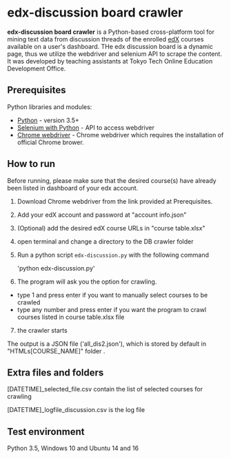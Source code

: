 # edx-discussion board crawler

**edx-discussion board crawler** is a Python-based cross-platform tool for mining text data from discussion threads of the enrolled [edX](www.edx.org) courses available on a user's dashboard. THe edx discussion board is a dynamic page, thus we utilize the webdriver and selenium API to scrape the content. It was developed by teaching assistants at Tokyo Tech Online Education Development Office.

## Prerequisites
Python libraries and modules:

* [Python](https://www.python.org/downloads/) - version 3.5+
* [Selenium with Python](https://selenium-python.readthedocs.io/) - API to access webdriver
* [Chrome webdriver](http://chromedriver.chromium.org/downloads) - Chrome webdriver which requires the installation of official Chrome brower.  
## How to run
Before running, please make sure that the desired course(s) have already been listed in dashboard of your edx account.  
1) Download Chrome webdriver from the link provided at Prerequisites.
2) Add your edX account and password at "account info.json"
3) (Optional) add the desired edX course URLs in "course table.xlsx" 
4) open terminal and change a directory to the DB crawler folder 
5) Run a python script `edx-discussion.py` with the following command 

	'python edx-discussion.py'

6) The program will ask you the option for crawling.
-  type 1 and press enter if you want to manually select courses to be crawled
-  type any number and press enter if you want the program to crawl courses listed in course table.xlsx file
7) the crawler starts
	
The output is a JSON file ('all_dis2.json'), which is stored by default in "HTMLs\[COURSE_NAME]" folder .


## Extra files and folders
[DATETIME]_selected_file.csv contain the list of selected courses for crawling 

[DATETIME]_logfile_discussion.csv is the log file

## Test environment
Python 3.5, Windows 10 and Ubuntu 14 and 16
